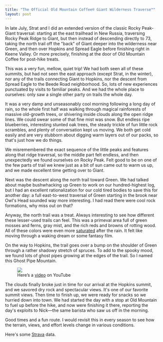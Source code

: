 ```yaml
---
title: "The Official Old Mountain Coffee® Giant Wilderness Traverse™"
layout: post
---
```


In late July, Strat and I did an extended version of the classic Rocky Peak-Giant traversal: starting at the east trailhead in New Russia, traversing Rocky Peak Ridge to Giant, but then instead of descending directly to 73, taking the north trail off the "back" of Giant deeper into the wilderness near Green, and then over Hopkins and Spread Eagle before finishing right in Keene Valley. Or more precisely, finishing at the door of Old Mountain Coffee for post-hike treats.

This was a very fun, mellow, quiet trip! We had both seen all of these summits, but had not seen the east approach (except Strat, in the winter), nor any of the trails connecting Giant to Hopkins, nor the descent from Spread Eagle to the Beede Road neighborhood. So, lots of new experiences punctuated by visits to familiar peaks. And we had the whole place to ourselves: only saw a single other party on trails the whole day.

It was a very damp and unseasonably cool morning following a long day of rain, so the whole first half was walking through magical rainforests of massive old-growth trees, or shivering inside clouds along the open ridge lines. We could swear some of that fine mist was snow. But endless ripe blueberries, interesting stunted oak trees, the steady trickle of fun little rock scrambles, and plenty of conversation kept us moving. We both get cold easily and are very stubborn about digging warm layers out of our packs, so that's just how we do things.

We misremembered the exact sequence of the little peaks and features along that ridge traversal, so the middle part felt endless, and then unexpectedly we found ourselves on Rocky Peak. Felt good to be on one of the few parts of trail we knew just as a bit of sun came out to warm us up, and we made excellent time getting over to Giant.

Next was the descent along the north trail toward Green. We had talked about maybe bushwhacking up Green to work on our hundred-highest log, but I had an excellent rationalization for our cold tired bodies to save this for another day: a full east-to-west traversal of Green starting in the brook near Owl's Head sounded way more interesting. I had read there were cool rock formations, why miss out on that?

Anyway, the north trail was a treat. Always interesting to see how different these lesser-used trails can feel. This was a primeval area full of green mosses and ferns, gray mist, and the rich reds and browns of rotting wood. All of these colors were even more [saturated][] after the rain. It felt like moving through a waking dream or some fantasy film.

On the way to Hopkins, the trail goes over a bump on the shoulder of Green through a rather shadowy stretch of spruces. To add to the spooky mood, we found lots of ghost pipes growing at the edges of the trail. So I named this Ghost Pipe Mountain.

<figure>
<a href="https://youtu.be/61-o2YaECno"><img src="{{ site.url }}/assets/posts/giant-2021-yt-thumb.jpg"></a>
<figcaption>Here’s a <a href="https://youtu.be/61-o2YaECno">video</a> on YouTube</figcaption>
</figure>

The clouds finally broke just in time for our arrival at the Hopkins summit, and we savored dry rock and spectacular views. It's one of our favorite summit views. Then time to finish up, we were ready for snacks so we hurried down into town. We had started the day with a stop at Old Mountain to fuel up before the hike, and now were finishing it there, reporting the day's exploits to Nick—the same barista who saw us off in the morning.

Good times and a fun route. I would revisit this in every season to see how the terrain, views, and effort levels change in various conditions.

Here's some [Strava][] data.

[saturated]: https://alifespentwondering.com/a/82/why-are-colors-so-vibrant-after-a-rainstorm/
[Strava]: https://www.strava.com/activities/5712517161

